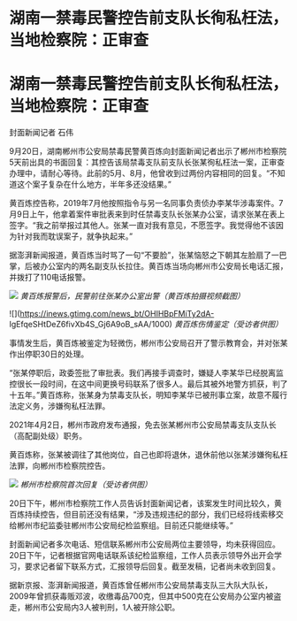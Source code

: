 # 湖南一禁毒民警控告前支队长徇私枉法，当地检察院：正审查

# 湖南一禁毒民警控告前支队长徇私枉法，当地检察院：正审查

封面新闻记者 石伟

9月20日，湖南郴州市公安局禁毒民警黄百炼向封面新闻记者出示了郴州市检察院5天前出具的书面回复：其控告该局禁毒支队前支队长张某徇私枉法一案，正审查办理中，请耐心等待。此前的5月、8月，他曾收到过两份内容相同的回复。“不知道这个案子复杂在什么地方，半年多还没结果。”

黄百炼控告称，2019年7月他按照指令与另一名同事负责侦办李某华涉毒案件。7月9日上午，他拿着案件审批表来到时任禁毒支队长张某办公室，请求张某在表上签字。“我之前举报过其他人。张某一直对我有意见，不愿签字。我觉得他不该因为针对我而耽误案子，就争执起来。”

据澎湃新闻报道，黄百炼当时骂了一句“不要脸”，张某恼怒之下朝其左脸扇了一巴掌，后被办公室内的两名副支队长拉住。黄百炼当场向郴州市公安局长电话汇报，并拨打了110电话报警。

![](https://inews.gtimg.com/news_bt/OcbCzJerP3zSDj4zKpMzW3Z0RwfC4GBNtSMnRKfeHANXAAA/1000)
_黄百炼报警后，民警前往张某办公室出警（黄百炼拍摄视频截图）_

![](https://inews.gtimg.com/news_bt/OHIHBpFMiTy2dA-
IgEfqeSHtDeZ6fivXb4S_Gj6A9oB_sAA/1000) _黄百炼伤情鉴定（受访者供图）_

事情发生后，黄百炼被鉴定为轻微伤，郴州市公安局召开了警示教育会，并对张某作出停职30日的处理。

“张某停职后，政委签批了审批表。我们再接手调查时，嫌疑人李某华已经脱离监控很长一段时间，在这中间更换号码联系了很多人。最后其被外地警方抓获，判了十五年。”黄百炼称，张某身为禁毒支队长，明知李某华已被刑事立案，故意不履行法定义务，涉嫌徇私枉法罪。

2021年4月2日，郴州市政府发布通报，免去张某郴州市公安局禁毒支队支队长 （高配副处级）职务。

黄百炼称，张某被调往了其他岗位，自己也即将退休，退休前他以张某涉嫌徇私枉法罪，向郴州市检察院控告。

![](https://inews.gtimg.com/news_bt/OAuCSnjdRxro9wXW8Yjg3uLM_e3xoOSRHGNP5Ie4rbKDAAA/1000)
_郴州市检察院首次回复（受访者供图）_

20日下午，郴州市检察院工作人员告诉封面新闻记者，该案发生时间比较久，黄百炼持续控告，但目前还没有结果，“涉及违规违纪的部分，我们已经将线索移交给郴州市纪监委驻郴州市公安局纪检监察组。目前还只能继续等。”

封面新闻记者多次电话、短信联系郴州市公安局两位主要领导，均未获得回应。20日下午，记者根据官网电话联系该纪检监察组，工作人员表示领导外出开会学习，要求记者留下联系方式，汇报领导后回复。截至发稿，记者尚未收到回复。

据新京报、澎湃新闻报道，黄百炼曾任郴州市公安局禁毒支队三大队大队长，2009年曾抓获毒贩邓波，收缴毒品700克，但其中500克在公安局办公室内被盗走，郴州市公安局内3人被判刑，1人被开除公职。

